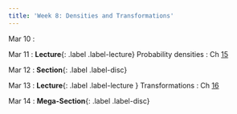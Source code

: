 ```yaml
---
title: 'Week 8: Densities and Transformations'
---
```


Mar 10
:

Mar 11
: **Lecture**{: .label .label-lecture} Probability densities
    : Ch [15](http://prob140.org/textbook/content/Chapter_15/00_Continuous_Distributions.html)

Mar 12
: **Section**{: .label .label-disc}

Mar 13
: **Lecture**{: .label .label-lecture } Transformations
    : Ch [16](http://prob140.org/textbook/content/Chapter_16/00_Transformations.html)

Mar 14
: **Mega-Section**{: .label .label-disc}